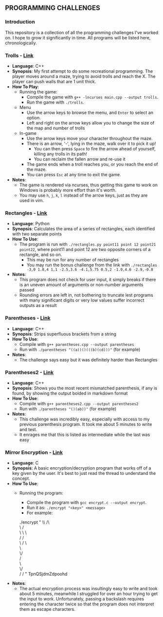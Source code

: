 PROGRAMMING CHALLENGES
----------------------

### Introduction

This repository is a collection of all the programming challenges I've worked on. I hope to grow it significantly in time. All programs will be listed here, chronologically.

### Trolls - [Link](https://www.reddit.com/r/dailyprogrammer/comments/4vrb8n/weekly_25_escape_the_trolls/)

* **Language**: C++
* **Synopsis**: My first attempt to do some recreational programming. The player moves around a maze, trying to avoid trolls and reach the X. The player can push walls that are 1 unit thick.
* **How To Play**:
    - Running the game:
        * Compile the game with `g++ -lncurses main.cpp --output trolls`.
        * Run the game with `./trolls`.
    - Menu
        * Use the arrow keys to browse the menu, and `Enter` to select an option.
        * Left and right on the arrow keys allow you to change the size of the map and number of trolls
    - In-game
        * Use the arrow keys move your character throughout the maze.
        * There is an arrow, '-', lying in the maze, walk over it to pick it up!
            - You can then press `Space` to fire the arrow ahead of yourself, killing any trolls in its path!
            - You can reclaim the fallen arrow and re-use it
        * The game ends when a troll reaches you, or you reach the end of the maze.
        * You can press `Esc` at any time to exit the game.
* **Notes**:
    - The game is rendered via ncurses, thus getting this game to work on Windows is probably more effort than it's worth.
    - You may use `h`, `j`, `k`, `l` instead of the arrow keys, just as they are used in vim.

### Rectangles - [Link](https://www.reddit.com/r/dailyprogrammer/comments/5jpt8v/20161222_challenge_296_intermediate_intersecting/)

* **Language**: Python
* **Synopsis**: Calculates the area of a series of rectangles, each identified with two separate points
* **How To Use**:
    - The program is run with `./rectangles.py point11 point 12 point21 point22`, where point11 and point 12 are two opposite corners of a rectangle, and so on.
        * This may be run for any number of rectangles
        * You may run the bonus challenge from the link with `./rectangles -3,0 1.8,4 1,1 -2.5,3.6 -4.1,5.75 0.5,2 -1.0,4.6 -2.9,-0.8`
* **Notes**:
    - This program does not check for user input, it simply breaks if there is an uneven amount of arguments or non-number arguments passed
    - Rounding errors are left in, not bothering to truncate lest programs with many significant digits or very low values suffer incorrect outputs as a result

### Parentheses - [Link](https://www.reddit.com/r/dailyprogrammer/comments/5llkbj/2017012_challenge_298_easy_too_many_parentheses/)

* **Language**: C++
* **Synopsis**: Strips superfluous brackets from a string
* **How To Use**:
    - Compile with `g++ parentheses.cpp --output parentheses`
    - Run with `./parentheses "((a))()(((b)(cd)))"` (for example)
* **Notes**:
    - The challenge says easy but it was definitely harder than Rectangles

### Parentheses2 - [Link](https://www.reddit.com/r/dailyprogrammer/comments/5m034l/20170104_challenge_298_intermediate_too_many_or/)

* **Language**: C++
* **Synopsis**: Shows you the most recent mismatched parenthesis, if any is found, by showing the output bolded in markdown format
* **How To Use**:
    - Compile with `g++ parentheses2.cpp --output parentheses2`
    - Run with `./parentheses "()(ab))"` (for example)
* **Notes**:
    - This challenge was incredibly easy, especially with access to my previous parenthesis program. It took me about 5 minutes to write and test.
    - It enrages me that this is listed as intermediate while the last was easy

### Mirror Encryption - [Link](https://www.reddit.com/r/dailyprogrammer/comments/4m3ddb/20160601_challenge_269_intermediate_mirror/)

* **Language**: C
* **Synopsis**: A basic encryption/decryption program that works off of a key given by the user. It's best to just read the thread to understand the concept.
* **How To Use**:
    - Running the program:
        * Compile the program with `gcc encrypt.c --output encrypt`.
        * Run it as: `./encrypt "<key>" <message>`
        * For example:


        ./encrypt "   \\\\  /\\    
                     \\
            /         
               \\     \\
             \\        
           /      /   
         \\  /      \\  
              \\       
         \\/           
         /            
                   \  
             \\/       
            /       / " TpnQSjdmZdpoohd
* **Notes**:
    - The actual encryption process was insultingly easy to write and took about 5 minutes, meanwhile I struggled for over an hour trying to get the input to work. Unfortunately, passing a backslash requires entering the character twice so that the program does not interpret them as escape characters.
